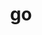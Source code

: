 ---
title: "go"
layout: cache
categories: [package, develop]
meta: {"versions": ["1.22.1"], "compilers": ["gcc@=10.2.1", "gcc@=7.5.0"], "oss": ["centos7", "ubuntu18.04"], "platforms": ["linux"], "targets": ["x86_64_v3"], "stacks": ["developer-tools", "developer-tools-manylinux2014", "root"], "num_specs": 3, "num_specs_by_stack": {"developer-tools-manylinux2014": 2, "root": 3, "developer-tools": 1}}
spec_details: [{"hash": "irr4ukgqhkyf3rs3qt5pov67rw4aiega", "compiler": "gcc@=10.2.1", "versions": ["1.22.1"], "os": "centos7", "platform": "linux", "target": "x86_64_v3", "variants": ["build_system=generic"], "stacks": ["developer-tools-manylinux2014", "root"], "size": "-", "tarball": "https://binaries.spack.io/develop/build_cache/linux-centos7-x86_64_v3/gcc-10.2.1/go-1.22.1/linux-centos7-x86_64_v3-gcc-10.2.1-go-1.22.1-irr4ukgqhkyf3rs3qt5pov67rw4aiega.spack"}, {"hash": "37hnbbgjk65agipebslshceu27evg6k4", "compiler": "gcc@=10.2.1", "versions": ["1.22.1"], "os": "centos7", "platform": "linux", "target": "x86_64_v3", "variants": ["build_system=generic"], "stacks": ["developer-tools-manylinux2014", "root"], "size": "-", "tarball": "https://binaries.spack.io/develop/build_cache/linux-centos7-x86_64_v3/gcc-10.2.1/go-1.22.1/linux-centos7-x86_64_v3-gcc-10.2.1-go-1.22.1-37hnbbgjk65agipebslshceu27evg6k4.spack"}, {"hash": "qz4by2r34oj5jyp343osyoxrhjx7b7jo", "compiler": "gcc@=7.5.0", "versions": ["1.22.1"], "os": "ubuntu18.04", "platform": "linux", "target": "x86_64_v3", "variants": ["build_system=generic"], "stacks": ["developer-tools", "root"], "size": "-", "tarball": "https://binaries.spack.io/develop/build_cache/linux-ubuntu18.04-x86_64_v3/gcc-7.5.0/go-1.22.1/linux-ubuntu18.04-x86_64_v3-gcc-7.5.0-go-1.22.1-qz4by2r34oj5jyp343osyoxrhjx7b7jo.spack"}]
---